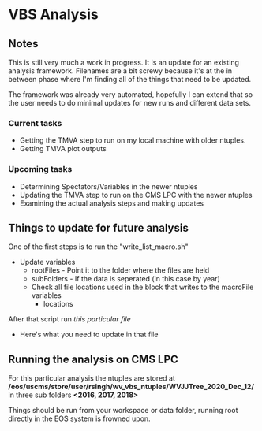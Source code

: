 # VBS Analysis
## Notes
This is still very much a work in progress. It is an update for an existing analysis framework. Filenames are a bit screwy because it's at the in between phase where I'm finding all of the things that need to be updated.

The framework was already very automated, hopefully I can extend that so the user needs to do minimal updates for new runs and different data sets.

### Current tasks
   * Getting the TMVA step to run on my local machine with older ntuples.
   * Getting TMVA plot outputs
   
### Upcoming tasks
   * Determining Spectators/Variables in the newer ntuples
   * Updating the TMVA step to run on the CMS LPC with the newer ntuples
   * Examining the actual analysis steps and making updates

## Things to update for future analysis
One of the first steps is to run the "write_list_macro.sh"

   * Update variables
        * rootFiles - Point it to the folder where the files are held
        * subFolders - If the data is seperated (in this case by year)
        * Check all file locations used in the block that writes to the macroFile variables
            * locations

After that script run *this particular file*

   * Here's what you need to update in that file
   
## Running the analysis on CMS LPC
For this particular analysis the ntuples are stored at **/eos/uscms/store/user/rsingh/wv_vbs_ntuples/WVJJTree_2020_Dec_12/** in three sub folders **<2016, 2017, 2018>**

Things should be run from your workspace or data folder, running root directly in the EOS system is frowned upon.

